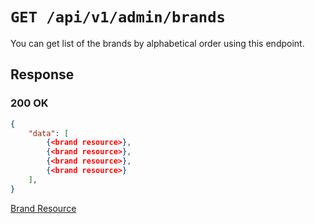 # `GET /api/v1/admin/brands`
You can get list of the brands by alphabetical order using this endpoint.


## Response

### 200 OK

```json
{
    "data": [
        {<brand resource>},
        {<brand resource>},
        {<brand resource>},
        {<brand resource>}
    ],
}
```

[Brand Resource](brand_resource.md)
